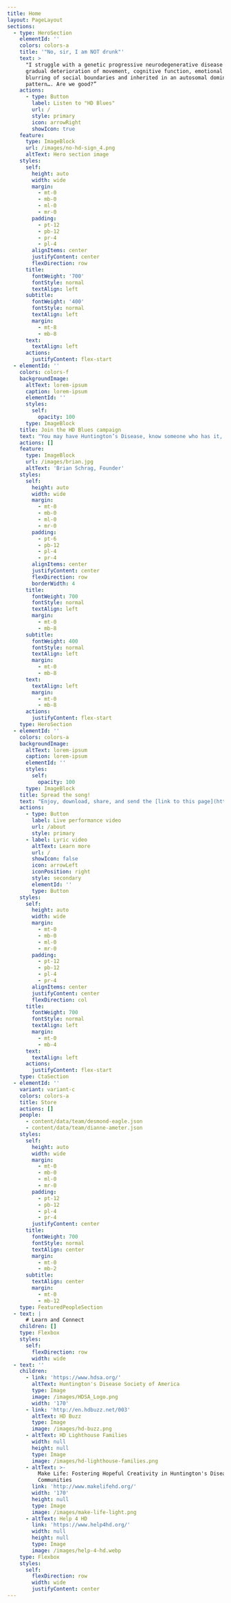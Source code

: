 ```yaml
---
title: Home
layout: PageLayout
sections:
  - type: HeroSection
    elementId: ''
    colors: colors-a
    title: '"No, sir, I am NOT drunk"'
    text: >
      "I struggle with a genetic progressive neurodegenerative disease causing
      gradual deterioration of movement, cognitive function, emotional control,
      blurring of social boundaries and inherited in an autosomal dominant
      pattern…. Are we good?”
    actions:
      - type: Button
        label: Listen to "HD Blues"
        url: /
        style: primary
        icon: arrowRight
        showIcon: true
    feature:
      type: ImageBlock
      url: /images/no-hd-sign_4.png
      altText: Hero section image
    styles:
      self:
        height: auto
        width: wide
        margin:
          - mt-0
          - mb-0
          - ml-0
          - mr-0
        padding:
          - pt-12
          - pb-12
          - pr-4
          - pl-4
        alignItems: center
        justifyContent: center
        flexDirection: row
      title:
        fontWeight: '700'
        fontStyle: normal
        textAlign: left
      subtitle:
        fontWeight: '400'
        fontStyle: normal
        textAlign: left
        margin:
          - mt-8
          - mb-8
      text:
        textAlign: left
      actions:
        justifyContent: flex-start
  - elementId: ''
    colors: colors-f
    backgroundImage:
      altText: lorem-ipsum
      caption: lorem-ipsum
      elementId: ''
      styles:
        self:
          opacity: 100
      type: ImageBlock
    title: Join the HD Blues campaign
    text: "You may have Huntington’s Disease, know someone who has it, be part of a medical or research or pharmacological community working with HD, run an HD support group, be a Woody Guthrie fan, or simply want a new excuse for acting drunk.\_Whatever your connection, join us and stop people in their tracks for a teachable moment: *This* is HD.\_\n\nBrian Schrag, Founder\n"
    actions: []
    feature:
      type: ImageBlock
      url: /images/brian.jpg
      altText: 'Brian Schrag, Founder'
    styles:
      self:
        height: auto
        width: wide
        margin:
          - mt-0
          - mb-0
          - ml-0
          - mr-0
        padding:
          - pt-6
          - pb-12
          - pl-4
          - pr-4
        alignItems: center
        justifyContent: center
        flexDirection: row
        borderWidth: 4
      title:
        fontWeight: 700
        fontStyle: normal
        textAlign: left
        margin:
          - mt-0
          - mb-8
      subtitle:
        fontWeight: 400
        fontStyle: normal
        textAlign: left
        margin:
          - mt-0
          - mb-8
      text:
        textAlign: left
        margin:
          - mt-0
          - mb-8
      actions:
        justifyContent: flex-start
    type: HeroSection
  - elementId: ''
    colors: colors-a
    backgroundImage:
      altText: lorem-ipsum
      caption: lorem-ipsum
      elementId: ''
      styles:
        self:
          opacity: 100
      type: ImageBlock
    title: Spread the song!
    text: "Enjoy, download, share, and send the [link to this page](http://www.hdblues.org/) to everyone you know,\_***for free***. Just tell people I wrote it, and that they should pass it forward.\n"
    actions:
      - type: Button
        label: Live performance video
        url: /about
        style: primary
      - label: Lyric video
        altText: Learn more
        url: /
        showIcon: false
        icon: arrowLeft
        iconPosition: right
        style: secondary
        elementId: ''
        type: Button
    styles:
      self:
        height: auto
        width: wide
        margin:
          - mt-0
          - mb-0
          - ml-0
          - mr-0
        padding:
          - pt-12
          - pb-12
          - pl-4
          - pr-4
        alignItems: center
        justifyContent: center
        flexDirection: col
      title:
        fontWeight: 700
        fontStyle: normal
        textAlign: left
        margin:
          - mt-0
          - mb-4
      text:
        textAlign: left
      actions:
        justifyContent: flex-start
    type: CtaSection
  - elementId: ''
    variant: variant-c
    colors: colors-a
    title: Store
    actions: []
    people:
      - content/data/team/desmond-eagle.json
      - content/data/team/dianne-ameter.json
    styles:
      self:
        height: auto
        width: wide
        margin:
          - mt-0
          - mb-0
          - ml-0
          - mr-0
        padding:
          - pt-12
          - pb-12
          - pl-4
          - pr-4
        justifyContent: center
      title:
        fontWeight: 700
        fontStyle: normal
        textAlign: center
        margin:
          - mt-0
          - mb-2
      subtitle:
        textAlign: center
        margin:
          - mt-0
          - mb-12
    type: FeaturedPeopleSection
  - text: |
      # Learn and Connect
    children: []
    type: Flexbox
    styles:
      self:
        flexDirection: row
        width: wide
  - text: ''
    children:
      - link: 'https://www.hdsa.org/'
        altText: Huntington's Disease Society of America
        type: Image
        image: /images/HDSA_Logo.png
        width: '170'
      - link: 'http://en.hdbuzz.net/003'
        altText: HD Buzz
        type: Image
        image: /images/hd-buzz.png
      - altText: HD Lighthouse Families
        width: null
        height: null
        type: Image
        image: /images/hd-lighthouse-families.png
      - altText: >-
          Make Life: Fostering Hopeful Creativity in Huntington's Disease
          Communities
        link: 'http://www.makelifehd.org/'
        width: '170'
        height: null
        type: Image
        image: /images/make-life-light.png
      - altText: Help 4 HD
        link: 'https://www.help4hd.org/'
        width: null
        height: null
        type: Image
        image: /images/help-4-hd.webp
    type: Flexbox
    styles:
      self:
        flexDirection: row
        width: wide
        justifyContent: center
---
```

